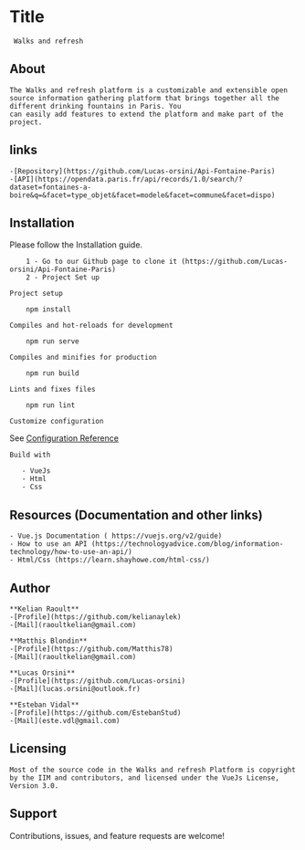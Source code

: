 # Title 

     Walks and refresh

## About 
    
    The Walks and refresh platform is a customizable and extensible open source information gathering platform that brings together all the different drinking fountains in Paris. You
    can easily add features to extend the platform and make part of the project.

## links
    -[Repository](https://github.com/Lucas-orsini/Api-Fontaine-Paris)
    -[API](https://opendata.paris.fr/api/records/1.0/search/?dataset=fontaines-a-boire&q=&facet=type_objet&facet=modele&facet=commune&facet=dispo)

## Installation
    
 Please follow the Installation guide. 

        1 - Go to our Github page to clone it (https://github.com/Lucas-orsini/Api-Fontaine-Paris)
        2 - Project Set up
            
    Project setup
    
        npm install
    
    Compiles and hot-reloads for development
    
        npm run serve
    
    Compiles and minifies for production
    
        npm run build
    
    Lints and fixes files
    
        npm run lint

    Customize configuration

See [Configuration Reference](https://cli.vuejs.org/config/)

    Build with

       - VueJs
       - Html
       - Css

## Resources (Documentation and other links)
 
    - Vue.js Documentation ( https://vuejs.org/v2/guide)
    - How to use an API (https://technologyadvice.com/blog/information-technology/how-to-use-an-api/)
    - Html/Css (https://learn.shayhowe.com/html-css/)

## Author

    **Kelian Raoult**
    -[Profile](https://github.com/kelianaylek)
    -[Mail](raoultkelian@gmail.com)

    **Matthis Blondin**
    -[Profile](https://github.com/Matthis78)
    -[Mail](raoultkelian@gmail.com)

    **Lucas Orsini**
    -[Profile](https://github.com/Lucas-orsini)
    -[Mail](lucas.orsini@outlook.fr)

    **Esteban Vidal**
    -[Profile](https://github.com/EstebanStud)
    -[Mail](este.vdl@gmail.com)

## Licensing
    
    Most of the source code in the Walks and refresh Platform is copyright by the IIM and contributors, and licensed under the VueJs License, Version 3.0.
    
## Support

   Contributions, issues, and feature requests are welcome!